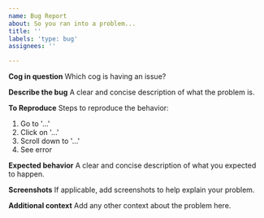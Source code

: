 ```yaml
---
name: Bug Report
about: So you ran into a problem...
title: ''
labels: 'type: bug'
assignees: ''

---
```


**Cog in question**
Which cog is having an issue?

**Describe the bug**
A clear and concise description of what the problem is.

**To Reproduce**
Steps to reproduce the behavior:
1. Go to '...'
2. Click on '...'
3. Scroll down to '...'
4. See error

**Expected behavior**
A clear and concise description of what you expected to happen.

**Screenshots**
If applicable, add screenshots to help explain your problem.

**Additional context**
Add any other context about the problem here.
